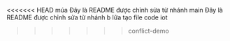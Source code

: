 <<<<<<< HEAD múa 
Đây là README được chỉnh sửa từ nhánh main Đây là README được chỉnh sửa từ nhánh b lữa
tạo file code iot 
>>>>>>> conflict-demo

